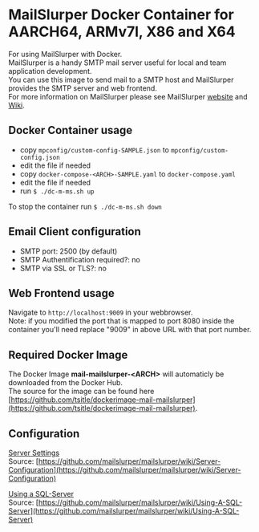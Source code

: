 # MailSlurper Docker Container for AARCH64, ARMv7l, X86 and X64

For using MailSlurper with Docker.  
MailSlurper is a handy SMTP mail server useful for local and team application development.  
You can use this image to send mail to a SMTP host
and MailSlurper provides the SMTP server and web frontend.  
For more information on MailSlurper please see MailSlurper [website](http://mailslurper.com/) and [Wiki](https://github.com/mailslurper/mailslurper/wiki).

## Docker Container usage
- copy `mpconfig/custom-config-SAMPLE.json` to `mpconfig/custom-config.json`
- edit the file if needed
- copy `docker-compose-<ARCH>-SAMPLE.yaml` to `docker-compose.yaml`
- edit the file if needed
- run `$ ./dc-m-ms.sh up`

To stop the container run `$ ./dc-m-ms.sh down`

## Email Client configuration
- SMTP port: 2500 (by default)
- SMTP Authentification required?: no
- SMTP via SSL or TLS?: no

## Web Frontend usage
Navigate to `http://localhost:9009` in your webbrowser.  
Note: if you modified the port that is mapped to port 8080 inside the container
you'll need replace "9009" in above URL with that port number.

## Required Docker Image
The Docker Image **mail-mailslurper-\<ARCH\>** will automaticly be downloaded from the Docker Hub.  
The source for the image can be found here [https://github.com/tsitle/dockerimage-mail-mailslurper](https://github.com/tsitle/dockerimage-mail-mailslurper).

## Configuration
[Server Settings](CONFIG_SERVER.md)  
Source: [https://github.com/mailslurper/mailslurper/wiki/Server-Configuration](https://github.com/mailslurper/mailslurper/wiki/Server-Configuration)

[Using a SQL-Server](CONFIG_SQLSERVER.md)  
Source: [https://github.com/mailslurper/mailslurper/wiki/Using-A-SQL-Server](https://github.com/mailslurper/mailslurper/wiki/Using-A-SQL-Server)
